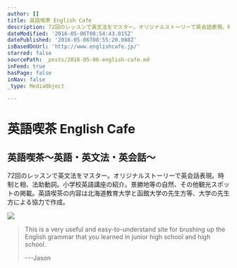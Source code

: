 ```yaml
---
author: []
title: 英語喫茶 English Cafe
description: 72回のレッスンで英文法をマスター。オリジナルストーリーで英会話表現。時制と相、法助動詞。小学校英語講座の紹介。景勝地等の自然、その他観光スポットの掲載。英語喫茶の内容は北海道教育大学と函館大学の先生方等、大学の先生方による協力で作成。
dateModified: '2016-05-06T08:54:43.015Z'
datePublished: '2016-05-06T08:55:20.088Z'
isBasedOnUrl: 'http://www.englishcafe.jp/'
starred: false
sourcePath: _posts/2016-05-06-english-cafe.md
inFeed: true
hasPage: false
inNav: false
_type: MediaObject

---
```

# 英語喫茶 English Cafe

<article style=""><h1>英語喫茶～英語・英文法・英会話～</h1><p>72回のレッスンで英文法をマスター。オリジナルストーリーで英会話表現。時制と相、法助動詞。小学校英語講座の紹介。景勝地等の自然、その他観光スポットの掲載。英語喫茶の内容は北海道教育大学と函館大学の先生方等、大学の先生方による協力で作成。</p><img src="http://www.englishcafe.jp/images/koukayougazou/side2.jpg" /></article>

> This is a very useful and easy-to-understand site for brushing up the English grammar that you learned in junior high school and high school.
> 
> ---Jason